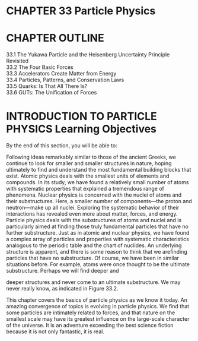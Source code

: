 # CHAPTER 33 Particle Physics

# CHAPTER OUTLINE

33.1 The Yukawa Particle and the Heisenberg Uncertainty Principle Revisited   
33.2 The Four Basic Forces   
33.3 Accelerators Create Matter from Energy   
33.4 Particles, Patterns, and Conservation Laws   
33.5 Quarks: Is That All There Is?   
33.6 GUTs: The Unification of Forces

# INTRODUCTION TO PARTICLE PHYSICS Learning Objectives

By the end of this section, you will be able to:

Following ideas remarkably similar to those of the ancient Greeks, we continue to look for smaller and smaller structures in nature, hoping ultimately to find and understand the most fundamental building blocks that exist. Atomic physics deals with the smallest units of elements and compounds. In its study, we have found a relatively small number of atoms with systematic properties that explained a tremendous range of phenomena. Nuclear physics is concerned with the nuclei of atoms and their substructures. Here, a smaller number of components—the proton and neutron—make up all nuclei. Exploring the systematic behavior of their interactions has revealed even more about matter, forces, and energy. Particle physics deals with the substructures of atoms and nuclei and is particularly aimed at finding those truly fundamental particles that have no further substructure. Just as in atomic and nuclear physics, we have found a complex array of particles and properties with systematic characteristics analogous to the periodic table and the chart of nuclides. An underlying structure is apparent, and there is some reason to think that we arefinding particles that have no substructure. Of course, we have been in similar situations before. For example, atoms were once thought to be the ultimate substructure. Perhaps we will find deeper and

deeper structures and never come to an ultimate substructure. We may never really know, as indicated in Figure 33.2.

This chapter covers the basics of particle physics as we know it today. An amazing convergence of topics is evolving in particle physics. We find that some particles are intimately related to forces, and that nature on the smallest scale may have its greatest influence on the large-scale character of the universe. It is an adventure exceeding the best science fiction because it is not only fantastic, it is real.